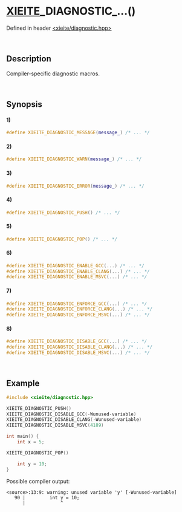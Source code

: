 # [XIEITE](../../macros.md)\_DIAGNOSTIC\_...\(\)
Defined in header [<xieite/diagnostic.hpp>](../../../include/xieite/diagnostic.hpp)

&nbsp;

## Description
Compiler-specific diagnostic macros.

&nbsp;

## Synopsis
#### 1)
```cpp
#define XIEITE_DIAGNOSTIC_MESSAGE(message_) /* ... */
```
#### 2)
```cpp
#define XIEITE_DIAGNOSTIC_WARN(message_) /* ... */
```
#### 3)
```cpp
#define XIEITE_DIAGNOSTIC_ERROR(message_) /* ... */
```
#### 4)
```cpp
#define XIEITE_DIAGNOSTIC_PUSH() /* ... */
```
#### 5)
```cpp
#define XIEITE_DIAGNOSTIC_POP() /* ... */
```
#### 6)
```cpp
#define XIEITE_DIAGNOSTIC_ENABLE_GCC(...) /* ... */
#define XIEITE_DIAGNOSTIC_ENABLE_CLANG(...) /* ... */
#define XIEITE_DIAGNOSTIC_ENABLE_MSVC(...) /* ... */
```
#### 7)
```cpp
#define XIEITE_DIAGNOSTIC_ENFORCE_GCC(...) /* ... */
#define XIEITE_DIAGNOSTIC_ENFORCE_CLANG(...) /* ... */
#define XIEITE_DIAGNOSTIC_ENFORCE_MSVC(...) /* ... */
```
#### 8)
```cpp
#define XIEITE_DIAGNOSTIC_DISABLE_GCC(...) /* ... */
#define XIEITE_DIAGNOSTIC_DISABLE_CLANG(...) /* ... */
#define XIEITE_DIAGNOSTIC_DISABLE_MSVC(...) /* ... */
```

&nbsp;

## Example
```cpp
#include <xieite/diagnostic.hpp>

XIEITE_DIAGNOSTIC_PUSH()
XIEITE_DIAGNOSTIC_DISABLE_GCC(-Wunused-variable)
XIEITE_DIAGNOSTIC_DISABLE_CLANG(-Wunused-variable)
XIEITE_DIAGNOSTIC_DISABLE_MSVC(4189)

int main() {
    int x = 5;

XIEITE_DIAGNOSTIC_POP()

    int y = 10;
}
```
Possible compiler output:
```
<source>:13:9: warning: unused variable 'y' [-Wunused-variable]
   90 |         int y = 10;
      |             ^
```
